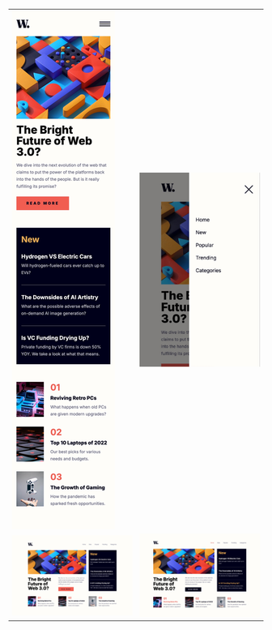 <table align="center">
  <tr>
    <td><img src="design/mobile-design.jpg" style="max-width: 100%;" alt="Mobile view"></td>
    <td><img src="design/mobile-menu.jpg" style="max-width: 100%;" alt="Mobile menu"></td>
  </tr>
  <tr>
    <td><img src="design/desktop-design.jpg" style="max-width: 100%;" alt="Desktop view"></td>
    <td><img src="design/active-states.jpg" style="max-width: 100%;" alt="Active states"></td>
  </tr>
</table>
